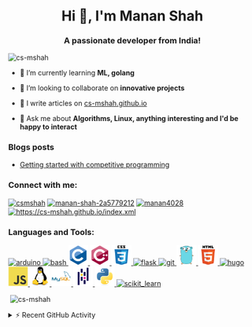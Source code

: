 <h1 align="center">Hi 👋, I'm Manan Shah</h1>
<h3 align="center">A passionate developer from India!</h3>

<p align="left"> <img src="https://komarev.com/ghpvc/?username=cs-mshah&label=Profile%20views&color=0e75b6&style=flat" alt="cs-mshah" /> </p>

<!-- - 🔭 I’m currently working on **test** -->

- 🌱 I’m currently learning **ML, golang**

- 👯 I’m looking to collaborate on **innovative projects**

- 📝 I write articles on [cs-mshah.github.io](https://cs-mshah.github.io)

- 💬 Ask me about **Algorithms, Linux, anything interesting and I'd be happy to interact**

### Blogs posts
<!-- BLOG-POST-LIST:START -->
- [Getting started with competitive programming](https://cs-mshah.github.io/posts/getting_started_with_cp/)
<!-- BLOG-POST-LIST:END -->

<h3 align="left">Connect with me:</h3>
<p align="left">
<a href="https://dev.to/csmshah" target="blank"><img align="center" src="https://raw.githubusercontent.com/rahuldkjain/github-profile-readme-generator/master/src/images/icons/Social/devto.svg" alt="csmshah" height="30" width="40" /></a>
<a href="https://linkedin.com/in/manan-shah-2a5779212" target="blank"><img align="center" src="https://raw.githubusercontent.com/rahuldkjain/github-profile-readme-generator/master/src/images/icons/Social/linked-in-alt.svg" alt="manan-shah-2a5779212" height="30" width="40" /></a>
<a href="https://instagram.com/manan4028" target="blank"><img align="center" src="https://raw.githubusercontent.com/rahuldkjain/github-profile-readme-generator/master/src/images/icons/Social/instagram.svg" alt="manan4028" height="30" width="40" /></a>
<a href="https://cs-mshah.github.io/index.xml" target="blank"><img align="center" src="https://raw.githubusercontent.com/rahuldkjain/github-profile-readme-generator/master/src/images/icons/Social/rss.svg" alt="https://cs-mshah.github.io/index.xml" height="30" width="40" /></a>
</p>

<h3 align="left">Languages and Tools:</h3>
<p align="left"> <a href="https://www.arduino.cc/" target="_blank" rel="noreferrer"> <img src="https://cdn.worldvectorlogo.com/logos/arduino-1.svg" alt="arduino" width="40" height="40"/> </a> <a href="https://www.gnu.org/software/bash/" target="_blank" rel="noreferrer"> <img src="https://www.vectorlogo.zone/logos/gnu_bash/gnu_bash-icon.svg" alt="bash" width="40" height="40"/> </a> <a href="https://www.cprogramming.com/" target="_blank" rel="noreferrer"> <img src="https://raw.githubusercontent.com/devicons/devicon/master/icons/c/c-original.svg" alt="c" width="40" height="40"/> </a> <a href="https://www.w3schools.com/cpp/" target="_blank" rel="noreferrer"> <img src="https://raw.githubusercontent.com/devicons/devicon/master/icons/cplusplus/cplusplus-original.svg" alt="cplusplus" width="40" height="40"/> </a> <a href="https://www.w3schools.com/css/" target="_blank" rel="noreferrer"> <img src="https://raw.githubusercontent.com/devicons/devicon/master/icons/css3/css3-original-wordmark.svg" alt="css3" width="40" height="40"/> </a> <a href="https://flask.palletsprojects.com/" target="_blank" rel="noreferrer"> <img src="https://www.vectorlogo.zone/logos/pocoo_flask/pocoo_flask-icon.svg" alt="flask" width="40" height="40"/> </a> <a href="https://git-scm.com/" target="_blank" rel="noreferrer"> <img src="https://www.vectorlogo.zone/logos/git-scm/git-scm-icon.svg" alt="git" width="40" height="40"/> </a> <a href="https://golang.org" target="_blank" rel="noreferrer"> <img src="https://raw.githubusercontent.com/devicons/devicon/master/icons/go/go-original.svg" alt="go" width="40" height="40"/> </a> <a href="https://www.w3.org/html/" target="_blank" rel="noreferrer"> <img src="https://raw.githubusercontent.com/devicons/devicon/master/icons/html5/html5-original-wordmark.svg" alt="html5" width="40" height="40"/> </a> <a href="https://gohugo.io/" target="_blank" rel="noreferrer"> <img src="https://api.iconify.design/logos-hugo.svg" alt="hugo" width="40" height="40"/> </a> <a href="https://developer.mozilla.org/en-US/docs/Web/JavaScript" target="_blank" rel="noreferrer"> <img src="https://raw.githubusercontent.com/devicons/devicon/master/icons/javascript/javascript-original.svg" alt="javascript" width="40" height="40"/> </a> <a href="https://www.linux.org/" target="_blank" rel="noreferrer"> <img src="https://raw.githubusercontent.com/devicons/devicon/master/icons/linux/linux-original.svg" alt="linux" width="40" height="40"/> </a> <a href="https://www.mysql.com/" target="_blank" rel="noreferrer"> <img src="https://raw.githubusercontent.com/devicons/devicon/master/icons/mysql/mysql-original-wordmark.svg" alt="mysql" width="40" height="40"/> </a> <a href="https://pandas.pydata.org/" target="_blank" rel="noreferrer"> <img src="https://raw.githubusercontent.com/devicons/devicon/2ae2a900d2f041da66e950e4d48052658d850630/icons/pandas/pandas-original.svg" alt="pandas" width="40" height="40"/> </a> <a href="https://www.python.org" target="_blank" rel="noreferrer"> <img src="https://raw.githubusercontent.com/devicons/devicon/master/icons/python/python-original.svg" alt="python" width="40" height="40"/> </a> <a href="https://scikit-learn.org/" target="_blank" rel="noreferrer"> <img src="https://upload.wikimedia.org/wikipedia/commons/0/05/Scikit_learn_logo_small.svg" alt="scikit_learn" width="40" height="40"/> </a> </p>

<p>&nbsp;<img align="center" src="https://github-readme-stats.vercel.app/api?username=cs-mshah&show_icons=true&locale=en" alt="cs-mshah" /></p>

<details>
  <summary>⚡ Recent GitHub Activity</summary>

<!--START_SECTION:activity-->
1. ❌ Closed PR [#2](https://github.com/cs-mshah/cs-mshah.github.io/pull/2) in [cs-mshah/cs-mshah.github.io](https://github.com/cs-mshah/cs-mshah.github.io)
2. 🎉 Merged PR [#3](https://github.com/cs-mshah/cs-mshah.github.io/pull/3) in [cs-mshah/cs-mshah.github.io](https://github.com/cs-mshah/cs-mshah.github.io)
<!--END_SECTION:activity-->

</details>